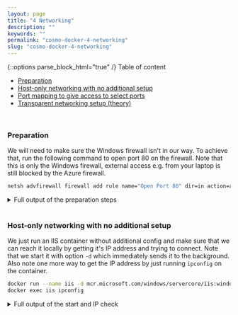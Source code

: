 ```yaml
---
layout: page
title: "4 Networking"
description: ""
keywords: ""
permalink: "cosmo-docker-4-networking"
slug: "cosmo-docker-4-networking"
---
```

{::options parse_block_html="true" /}
Table of content
- [Preparation](#preparation)
- [Host-only networking with no additional setup](#host-only-networking-with-no-additional-setup)
- [Port mapping to give access to select ports](#port-mapping-to-give-access-to-select-ports)
- [Transparent networking setup (theory)](#transparent-networking-setup-theory)

&nbsp;<br />

### Preparation
We will need to make sure the Windows firewall isn't in our way. To achieve that, run the following command to open port 80 on the firewall. Note that this is only the Windows firewall, external access e.g. from your laptop is still blocked by the Azure firewall.
```bash
netsh advfirewall firewall add rule name="Open Port 80" dir=in action=allow protocol=TCP localport=80
```

<details><summary markdown="span">Full output of the preparation steps</summary>
```bash
PS C:\Users\CosmoAdmin> netsh advfirewall firewall add rule name="Open Port 80" dir=in action=allow protocol=TCP localport=80
Ok.
```
</details>
&nbsp;<br />

### Host-only networking with no additional setup
We just run an IIS container without additional config and make sure that we can reach it locally by getting it's IP address and trying to connect. Note that we start it with option `-d` which immediately sends it to the background. Also note one more way to get the IP address by just running `ipconfig` on the container.
```bash
docker run --name iis -d mcr.microsoft.com/windows/servercore/iis:windowsservercore-ltsc2019
docker exec iis ipconfig
```

<details><summary markdown="span">Full output of the start and IP check</summary>
```bash
PS C:\Users\CosmoAdmin> docker run --name iis -d mcr.microsoft.com/windows/servercore/iis:windowsservercore-ltsc2019
91ce3644c78a85fb16899deac7e991d4c16909bf3cd7198a1c9bbe95286e78a6
PS C:\Users\CosmoAdmin> docker exec iis ipconfig

Windows IP Configuration

Ethernet adapter vEthernet (Ethernet):

   Connection-specific DNS Suffix  . : u23ctjkp2ieupkmarl3k35fvva.ax.internal.cloudapp.net
   Link-local IPv6 Address . . . . . : fe80::cdf:b3d9:e463:f20c%18
   IPv4 Address. . . . . . . . . . . : 172.27.8.251
   Subnet Mask . . . . . . . . . . . : 255.255.240.0
   Default Gateway . . . . . . . . . : 172.27.0.1
```
</details>
&nbsp;<br />

Now open your browser and connect to the IPv4 address you just got, in my case http://172.27.8.251. You should see the default IIS start page.

We already know that it doesn't work and what the reason for that is, but if you want to make sure: Connect to the small VM (I'll call it "client" from now on) and try to connect to the same IP, which should give you a connection error.

Again, we already know it doesn't work and why, but if you want to make sure, try to connect to port 80 on the host. For that, run `ipconfig` on the host and note the IPv4 Address that starts with 10.1, not the one starts with 127.27. In my case, and very likely in yours as well, this is 10.1.0.4
```bash
ipconfig
```

<details><summary markdown="span">Full output of ipconfig</summary>
```bash
PS C:\Users\CosmoAdmin> ipconfig

Windows IP Configuration

Ethernet adapter Ethernet:

   Connection-specific DNS Suffix  . : u23ctjkp2ieupkmarl3k35fvva.ax.internal.cloudapp.net
   Link-local IPv6 Address . . . . . : fe80::9d37:f964:2389:6212%5
   IPv4 Address. . . . . . . . . . . : 10.1.0.4
   Subnet Mask . . . . . . . . . . . : 255.255.255.0
   Default Gateway . . . . . . . . . : 10.1.0.1

Ethernet adapter vEthernet (nat):

   Connection-specific DNS Suffix  . :
   Link-local IPv6 Address . . . . . : fe80::b17d:3c3b:2f8b:963f%13
   IPv4 Address. . . . . . . . . . . : 172.27.0.1
   Subnet Mask . . . . . . . . . . . : 255.255.240.0
   Default Gateway . . . . . . . . . :
```
</details>
&nbsp;<br />
Now go back to the client VM and try to connect to that IP address using http://10.1.0.4 in my case. Again, you will get a connection error message.

### Port mapping to give access to select ports
Remove the IIS container on the host and create it again, this time with a port mapping parameter to allow external access.
```bash
docker rm -f iis
docker run --name iis -d -p 80:80 mcr.microsoft.com/windows/servercore/iis:windowsservercore-ltsc2019
```

<details><summary markdown="span">Full output of the remove and create commands</summary>
```bash
PS C:\Users\CosmoAdmin> docker rm -f iis
iis
PS C:\Users\CosmoAdmin> docker run --name iis -d -p 80:80 mcr.microsoft.com/windows/servercore/iis:windowsservercore-ltsc2019
75cb71070bf87a778f638625dc72fd642bf651f2ec164a75e3b16a306ad5ef25
```
</details>
&nbsp;<br />
Now go back to the client VM and again, try to connect to the host, e.g. http://10.1.0.4. This time you will see the start page of IIS as we have mapped port 80 on the host to port 80 on the container.

### Transparent networking setup (theory)
Unfortunately we can't set up transparent networking fully on Azure because that needs MAC address spoofing to be enabled ([see here](https://docs.microsoft.com/en-us/virtualization/windowscontainers/container-networking/network-drivers-topologies)), which isn't the case on Azure for security reasong. But we can do the setup and see how the container get's it's own IP address, we just can't connect. Depending on your setup in your own data center, this might work out of the box or can be configured. Switch back to the host for the following steps:

First we need to create the transparent network (this takes a couple of seconds with no apparent progress and might cause a quick disconnect of the RDP session), then we remove and create the IIS container again, this time referencing the transparent network. The we run `ipconfig` again to see that the container now got an IP address from the external subnet, which would make it reachable if MAC address spoofing was enabled
```bash
docker network create -d transparent --subnet=10.1.0.0/24 --gateway=10.1.0.1 MyTransparentNetwork
docker rm -f iis
docker run --name iis -d --network MyTransparentNetwork mcr.microsoft.com/windows/servercore/iis:windowsservercore-ltsc2019
docker exec iis ipconfig
```

<details><summary markdown="span">Full output of the transparent networking setup</summary>
```bash
PS C:\Users\CosmoAdmin> docker network create -d transparent --subnet=10.1.0.0/24 --gateway=10.1.0.1 MyTransparentNetwork
a0c6a3d35c065eebd88135b8fa8325ffd16dac4a80a2acb7ed1040118e0841cf
PS C:\Users\CosmoAdmin> docker rm -f iis
iis
PS C:\Users\CosmoAdmin> docker run --name iis -d --network MyTransparentNetwork mcr.microsoft.com/windows/servercore/iis:windowsservercore-ltsc2019
034dc559f78ec8356496c6d2811bd2ef7739f34e8d7534f379e3d59668013797
PS C:\Users\CosmoAdmin> docker exec iis ipconfig

Windows IP Configuration


Ethernet adapter vEthernet (Ethernet):

   Connection-specific DNS Suffix  . :
   Link-local IPv6 Address . . . . . : fe80::4ddf:fe3d:cbae:94f2%18
   IPv4 Address. . . . . . . . . . . : 10.1.0.159
   Subnet Mask . . . . . . . . . . . : 255.255.255.0
   Default Gateway . . . . . . . . . : 10.1.0.1
```
</details>
&nbsp;<br />
If MAC address spoofing was enabled, we could now go to the client VM and access the IP address of the container, in my case http://10.1.0.159
&nbsp;<br />

{::options parse_block_html="false" /}